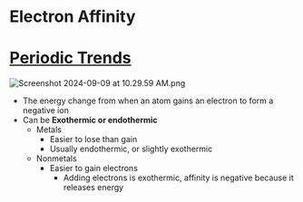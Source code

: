 # Electron Affinity 
# [Periodic Trends](./../periodic-trends/)
![Screenshot 2024-09-09 at 10.29.59 AM.png](./../screenshot-2024-09-09-at-10.29.59-am.png/)
- The energy change from when an atom gains an electron to form a negative ion
- Can be **Exothermic or endothermic**
	- Metals
		- Easier to lose than gain
		- Usually endothermic, or slightly exothermic
	- Nonmetals
		- Easier to gain electrons
			- Adding electrons is exothermic, affinity is negative because it releases energy